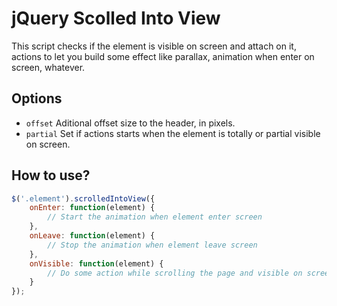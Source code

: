 # jQuery Scolled Into View

This script checks if the element is visible on screen and attach on it, actions to let you build some effect like parallax, animation when enter on screen, whatever.

## Options

- `offset` Aditional offset size to the header, in pixels.
- `partial` Set if actions starts when the element is totally or partial visible on screen.

## How to use?

```javascript
$('.element').scrolledIntoView({
	onEnter: function(element) {
		// Start the animation when element enter screen
	},
	onLeave: function(element) {
		// Stop the animation when element leave screen
	},
	onVisible: function(element) {
		// Do some action while scrolling the page and visible on screen
	}
});
```